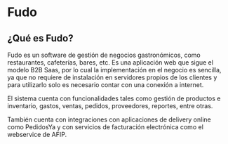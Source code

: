 # Fudo

## ¿Qué es Fudo?

Fudo es un software de gestión de negocios gastronómicos, como restaurantes, cafeterías, bares, etc. Es una aplicación web que sigue el modelo B2B Saas, por lo cual la implementación en el negocio es sencilla, ya que no requiere de instalación en servidores propios de los clientes y para utilizarlo solo es necesario contar con una conexión a internet.

El sistema cuenta con funcionalidades tales como gestión de productos e inventario, gastos, ventas, pedidos, proveedores, reportes, entre otras.

También cuenta con integraciones con aplicaciones de delivery online como PedidosYa y con servicios de facturación electrónica como el webservice de AFIP.


